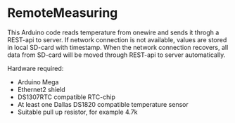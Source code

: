 # RemoteMeasuring
This Arduino code reads temperature from onewire and sends it throgh a REST-api to server.
If network connection is not available, values are stored in local SD-card with timestamp.
When the network connection recovers, all data from SD-card will be moved through REST-api to server automatically.

Hardware required:
- Arduino Mega
- Ethernet2 shield
- DS1307RTC compatible RTC-chip
- At least one Dallas DS1820 compatible temperature sensor
- Suitable pull up resistor, for example 4.7k
